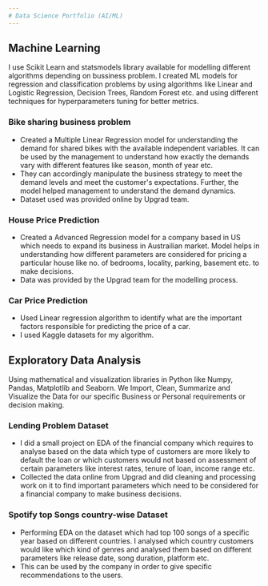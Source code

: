 ```yaml
---
# Data Science Portfolio (AI/ML)
---
```


## Machine Learning

I use Scikit Learn and statsmodels library available for modelling different algorithms depending on bussiness problem. I created ML models for regression and classification problems by using algorithms like Linear and Logistic Regression, Decision Trees, Random Forest etc. and using different techniques for hyperparameters tuning for better metrics.

### Bike sharing business problem

* Created a Multiple Linear Regression model for understanding the demand for shared bikes with the available independent variables. It can be used by the management to understand how exactly the demands vary with different features like season, month of year etc.
* They can accordingly manipulate the business strategy to meet the demand levels and meet the customer's expectations. Further, the model helped management to understand the demand dynamics.
* Dataset used was provided online by Upgrad team.

### House Price Prediction

* Created a Advanced Regression model for a company based in US which needs to expand its business in Austrailian market. Model helps in understanding how different parameters are considered for pricing a particular house like no. of bedrooms, locality, parking, basement etc. to make decisions.
* Data was provided by the Upgrad team for the modelling process.

### Car Price Prediction

* Used Linear regression algorithm to identify what are the important factors responsible for predicting the price of a car.
* I used Kaggle datasets for my algorithm.

## Exploratory Data Analysis

Using mathematical and visualization libraries in Python like Numpy, Pandas, Matplotlib and Seaborn. We Import, Clean, Summarize and Visualize the Data for our specific Business or Personal requirements or decision making.

### Lending Problem Dataset

* I did a small project on EDA of the financial company which requires to analyse based on the data which type of customers are more likely to default the loan or which customers would not based on assessment of certain parameters like interest rates, tenure of loan, income range etc.
* Collected the data online from Upgrad and did cleaning and processing work on it to find important parameters which need to be considered for a financial company to make business decisions.

### Spotify top Songs country-wise Dataset

* Performing EDA on the dataset which had top 100 songs of a specific year based on different countries. I analysed which country customers would like which kind of genres and analysed them based on different parameters like release date, song duration, platform etc.
* This can be used by the company in order to give specific recommendations to the users.
